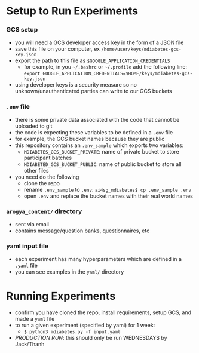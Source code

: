 # Setup to Run Experiments

### GCS setup
- you will need a GCS developer access key in the form of a JSON file
- save this file on your computer, ex `/home/user/keys/mdiabetes-gcs-key.json`
- export the path to this file as `$GOOGLE_APPLICATION_CREDENTIALS`
    - for example, in you `~/.bashrc` or `~/.profile` add the following line:
        `export GOOGLE_APPLICATION_CREDENTIALS=$HOME/keys/mdiabetes-gcs-key.json`
- using developer keys is a security measure so no unknown/unauthenticated parties can write to our GCS buckets

### `.env` file
- there is some private data associated with the code that cannot be uploaded to git
- the code is expecting these variables to be defined in a `.env` file
- for example, the GCS bucket names because they are public
- this repository contains an `.env_sample` which exports two variables:
    - `MDIABETES_GCS_BUCKET_PRIVATE`: name of private bucket to store participant batches 
    - `MDIABETED_GCS_BUCKET_PUBLIC`: name of public bucket to store all other files
- you need do the following
    - clone the repo
    - rename `.env_sample` to `.env`: `ai4sg_mdiabetes$ cp .env_sample .env`
    - open `.env` and replace the bucket names with their real world names

### `arogya_content/` directory
- sent via email
- contains message/question banks, questionnaires, etc

### yaml input file
- each experiment has many hyperparameters which are defined in a `.yaml` file
- you can see examples in the `yaml/` directory

# Running Experiments
- confirm you have cloned the repo, install requirements, setup GCS, and made a `yaml` file
- to run a given experiment (specified by yaml) for 1 week:
    - `$ python3 mdiabetes.py -f input.yaml`
- *PRODUCTION RUN*: this should only be run WEDNESDAYS by Jack/Thanh
